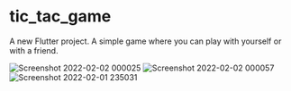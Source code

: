 # tic_tac_game

A new Flutter project.
A simple game where you can play with yourself or with a friend.

![Screenshot 2022-02-02 000025](https://user-images.githubusercontent.com/94745074/155034698-acd0418e-91bf-439b-a24b-64d5692eaf54.png)
![Screenshot 2022-02-02 000057](https://user-images.githubusercontent.com/94745074/155034702-f509fbe1-647c-4fd3-9bfb-efa1253ba91d.png)
![Screenshot 2022-02-01 235031](https://user-images.githubusercontent.com/94745074/155034703-66388e61-c4d4-4895-90e8-315377316848.png)
